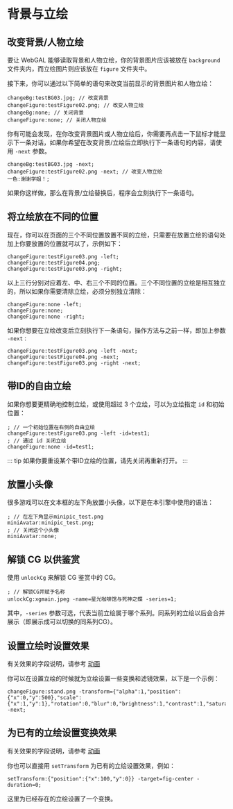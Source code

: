 # 背景与立绘

## 改变背景/人物立绘

要让 WebGAL 能够读取背景和人物立绘，你的背景图片应该被放在 `background` 文件夹内，而立绘图片则应该放在 `figure` 文件夹中。

接下来，你可以通过以下简单的语句来改变当前显示的背景图片和人物立绘：

``` ws
changeBg:testBG03.jpg; // 改变背景
changeFigure:testFigure02.png; // 改变人物立绘
changeBg:none; // 关闭背景
changeFigure:none; // 关闭人物立绘
```

你有可能会发现，在你改变背景图片或人物立绘后，你需要再点击一下鼠标才能显示下一条对话，如果你希望在改变背景/立绘后立即执行下一条语句的内容，请使用 `-next` 参数。

``` ws
changeBg:testBG03.jpg -next;
changeFigure:testFigure02.png -next; // 改变人物立绘
一色:谢谢学姐！;
```

如果你这样做，那么在背景/立绘替换后，程序会立刻执行下一条语句。

## 将立绘放在不同的位置

现在，你可以在页面的三个不同位置放置不同的立绘，只需要在放置立绘的语句处加上你要放置的位置就可以了，示例如下：

``` ws
changeFigure:testFigure03.png -left;
changeFigure:testFigure04.png;
changeFigure:testFigure03.png -right;
```

以上三行分别对应着左、中、右三个不同的位置。三个不同位置的立绘是相互独立的，所以如果你需要清除立绘，必须分别独立清除：

``` ws
changeFigure:none -left;
changeFigure:none;
changeFigure:none -right;
```

如果你想要在立绘改变后立刻执行下一条语句，操作方法与之前一样，即加上参数 `-next` :

``` ws
changeFigure:testFigure03.png -left -next;
changeFigure:testFigure04.png -next;
changeFigure:testFigure03.png -right -next;
```

## 带ID的自由立绘

如果你想要更精确地控制立绘，或使用超过 3 个立绘，可以为立绘指定 `id` 和初始位置：

``` ws
; // 一个初始位置在右侧的自由立绘
changeFigure:testFigure03.png -left -id=test1;
; // 通过 id 关闭立绘
changeFigure:none -id=test1;
```

::: tip
如果你要重设某个带ID立绘的位置，请先关闭再重新打开。
:::

## 放置小头像

很多游戏可以在文本框的左下角放置小头像，以下是在本引擎中使用的语法：

``` ws
; // 在左下角显示minipic_test.png
miniAvatar:minipic_test.png;
; // 关闭这个小头像
miniAvatar:none;
```

## 解锁 CG 以供鉴赏

使用 `unlockCg` 来解锁 CG 鉴赏中的 CG。

``` ws
; // 解锁CG并赋予名称
unlockCg:xgmain.jpeg -name=星光咖啡馆与死神之蝶 -series=1;
```

其中，`-series` 参数可选，代表当前立绘属于哪个系列。同系列的立绘以后会合并展示（即展示成可以切换的同系列CG）。

## 设置立绘时设置效果

有关效果的字段说明，请参考 [动画](animation.md)

你可以在设置立绘的时候就为立绘设置一些变换和滤镜效果，以下是一个示例：

```
changeFigure:stand.png -transform={"alpha":1,"position":{"x":0,"y":500},"scale":{"x":1,"y":1},"rotation":0,"blur":0,"brightness":1,"contrast":1,"saturation":1,"gamma":1,"colorRed":255,"colorGreen":255,"colorBlue":255,"oldFilm":0,"dotFilm":0,"reflectionFilm":0,"glitchFilm":0,"rgbFilm":0,"godrayFilm":0} -next;
```

## 为已有的立绘设置变换效果

有关效果的字段说明，请参考 [动画](animation.md)

你也可以直接用 `setTransform` 为已有的立绘设置效果，例如：

```
setTransform:{"position":{"x":100,"y":0}} -target=fig-center -duration=0;
```

这里为已经存在的立绘设置了一个变换。
